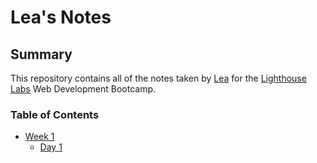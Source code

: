 # Lea's Notes

## Summary 

This repository contains all of the notes taken by [Lea](https://github.com/leapehar) for the [Lighthouse Labs](https://www.lighthouselabs.ca/) Web Development Bootcamp.

### Table of Contents

* [Week 1](/Week_1)
  * [Day 1](/Week_1/Day_1)
   